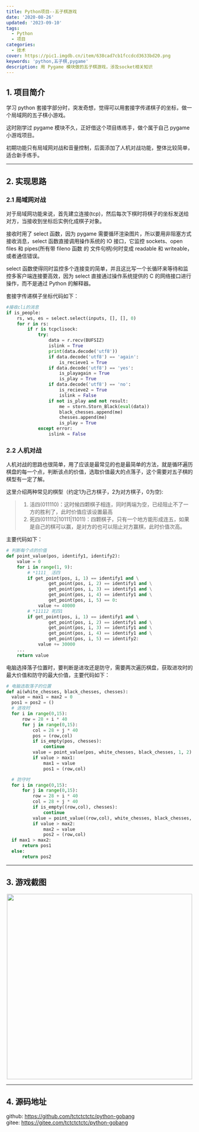 ```yaml
---
title: Python项目--五子棋游戏
date: '2020-08-26'
updated: '2023-09-10'
tags: 
  - Python
  - 项目
categories: 
  - 技术
cover: https://pic1.imgdb.cn/item/638cad7cb1fccdcd3633bd20.png
keywords: 'python,五子棋,pygame'
description: 用 Pygame 模块做的五子棋游戏，涉及socket相关知识
---
```


## 1. 项目简介

 学习 python 套接字部分时，突发奇想，觉得可以用套接字传递棋子的坐标，做一个局域网的五子棋小游戏。
 
 这时刚学过 pygame 模块不久，正好借这个项目练练手，做个属于自己 pygame 小游戏项目。
 
 初期功能只有局域网对战和音量控制，后面添加了人机对战功能，整体比较简单，适合新手练手。

 ___ 

## 2. 实现思路

 ### 2.1 局域网对战
 
  对于局域网功能来说，首先建立连接(tcp)，然后每次下棋时将棋子的坐标发送给对方，当接收到坐标后实例化成棋子对象。
  
  接收时用了 select 函数，因为 pygame 需要循环渲染图片，所以要用非阻塞方式接收消息，select 函数直接调用操作系统的 IO 接口，它监控 sockets、open files 和 pipes(所有带 fileno 函数 的 文件句柄)何时变成 readable 和 writeable，或者通信错误。
  
  select 函数使得同时监控多个连接变的简单，并且这比写一个长循环来等待和监控多客户端连接要高效，因为 select 直接通过操作系统提供的 C 的网络接口进行操作，而不是通过 Python 的解释器。
  
  套接字传递棋子坐标代码如下：
  
  ```python
  #接收cli的消息
  if is_people:
      rs, ws, es = select.select(inputs, [], [], 0)
      for r in rs:
          if r is tcpclisock:
              try:
                  data = r.recv(BUFSIZ)
                  islink = True
                  print(data.decode('utf8'))
                  if data.decode('utf8') == 'again':
                      is_recieve1 = True
                  if data.decode('utf8') == 'yes':
                      is_playagain = True
                      is_play = True
                  if data.decode('utf8') == 'no':
                      is_recieve2 = True
                      islink = False
                  if not is_play and not result:
                      me = storn.Storn_Black(eval(data))
                      black_chesses.append(me)
                      chesses.append(me)
                      is_play = True
              except error:
                  islink = False
  ```
  
   
 ### 2.2 人机对战
 
  人机对战的思路也很简单，用了应该是最常见的也是最简单的方法，就是循环遍历棋盘的每一个点，判断该点的价值，选取价值最大的点落子，这个需要对五子棋的棋型有一定了解。
  
  这里介绍两种常见的棋型（约定1为己方棋子，2为对方棋子，0为空):
  > 1. 活四(011110)：这时候四颗棋子相连，同时两端为空，已经阻止不了一方的胜利了，此时价值应该设置最高
  > 2. 死四(011112|10111|11011)：四颗棋子，只有一个地方能形成连五，如果是自己的棋可以赢，是对方的也可以阻止对方赢棋，此时价值次高。
  
  主要代码如下：
  
  ```python
  # 判断每个点的价值
  def point_value(pos, identify1, identify2):
      value = 0
      for i in range(1, 9):
          # *1111_ 活四
          if get_point(pos, i, 1) == identify1 and \
                  get_point(pos, i, 2) == identify1 and \
                  get_point(pos, i, 3) == identify1 and \
                  get_point(pos, i, 4) == identify1 and \
                  get_point(pos, i, 5) == 0:
              value += 40000
          # *11112 死四1
          if get_point(pos, i, 1) == identify1 and \
                  get_point(pos, i, 2) == identify1 and \
                  get_point(pos, i, 3) == identify1 and \
                  get_point(pos, i, 4) == identify1 and \
                  get_point(pos, i, 5) == identify2:
              value += 30000
      ...
      return value
  ```
  
  电脑选择落子位置时，要判断是进攻还是防守，需要两次遍历棋盘，获取进攻时的最大价值和防守的最大价值，主要代码如下：
  
  ```python
  # 电脑选取落子的位置
  def ai(white_chesses, black_chesses, chesses):
    value = max1 = max2 = 0
    pos1 = pos2 = ()
    # 进攻时
    for i in range(0,15):
        row = 28 + i * 40
        for j in range(0,15):
            col = 28 + j * 40
            pos = (row,col)
            if is_empty(pos, chesses):
                continue
            value = point_value(pos, white_chesses, black_chesses, 1, 2)
            if value > max1:
                max1 = value
                pos1 = (row,col)
  
    # 防守时
    for i in range(0,15):
        for j in range(0,15):
            row = 28 + i * 40
            col = 28 + j * 40
            if is_empty((row,col), chesses):
                continue
            value = point_value((row,col), white_chesses, black_chesses, 2, 1)
            if value > max2:
                max2 = value
                pos2 = (row,col)
    if max1 > max2:
        return pos1
    else:
        return pos2
  ```
 
 ___ 

## 3. 游戏截图

 <center>
 <img src="https://pic.imgdb.cn/item/6258327a239250f7c5738e33.pngvv" width="500"/>  
 </center>
 
 ___ 

## 4. 源码地址

 github: https://github.com/tctctctctc/python-gobang  
 gitee: https://gitee.com/tctctctctc/python-gobang